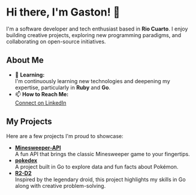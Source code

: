 # Hi there, I'm Gaston! 👋

I'm a software developer and tech enthusiast based in **Rio Cuarto**. I enjoy building creative projects, exploring new programming paradigms, and collaborating on open-source initiatives.

## About Me

- 🌱 **Learning:**  
  I'm continuously learning new technologies and deepening my expertise, particularly in **Ruby** and **Go**.
- 📫 **How to Reach Me:**  
  [Connect on LinkedIn](https://www.linkedin.com/in/gaston-coria-3820b4b1)

## My Projects

Here are a few projects I'm proud to showcase:
- **[Minesweeper-API](https://github.com/gcoria/Minesweeper-API)**  
  A fun API that brings the classic Minesweeper game to your fingertips.
- **[pokedex](https://github.com/gcoria/pokedex)**  
  A project built in Go to explore data and fun facts about Pokémon.
- **[R2-D2](https://github.com/gcoria/R2-D2)**  
  Inspired by the legendary droid, this project highlights my skills in Go along with creative problem-solving.
